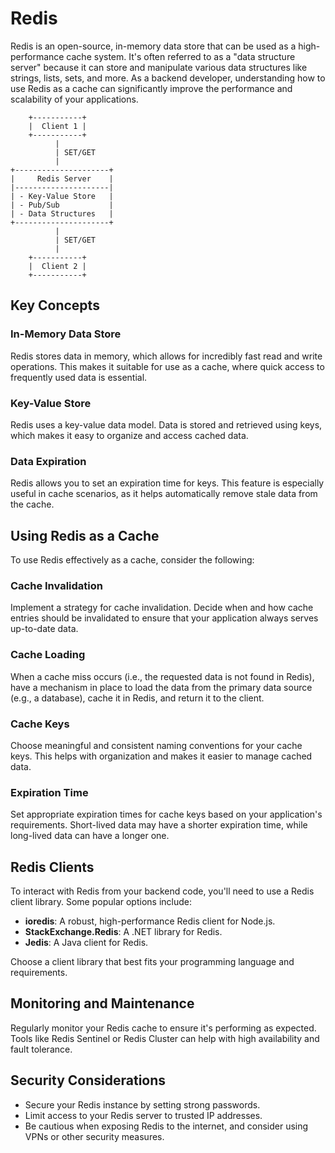 # Redis 
Redis is an open-source, in-memory data store that can be used as a high-performance cache system. It's often referred to as a "data structure server" because it can store and manipulate various data structures like strings, lists, sets, and more. As a backend developer, understanding how to use Redis as a cache can significantly improve the performance and scalability of your applications.

```
    +-----------+
    |  Client 1 |
    +-----------+
          |
          | SET/GET
          |
+---------------------+
|     Redis Server    |
|---------------------|
| - Key-Value Store   |
| - Pub/Sub           |
| - Data Structures   |
+---------------------+
          |
          | SET/GET
          |
    +-----------+
    |  Client 2 |
    +-----------+
```

## Key Concepts

### In-Memory Data Store

Redis stores data in memory, which allows for incredibly fast read and write operations. This makes it suitable for use as a cache, where quick access to frequently used data is essential.

### Key-Value Store

Redis uses a key-value data model. Data is stored and retrieved using keys, which makes it easy to organize and access cached data.

### Data Expiration

Redis allows you to set an expiration time for keys. This feature is especially useful in cache scenarios, as it helps automatically remove stale data from the cache.

## Using Redis as a Cache

To use Redis effectively as a cache, consider the following:

### Cache Invalidation

Implement a strategy for cache invalidation. Decide when and how cache entries should be invalidated to ensure that your application always serves up-to-date data.

### Cache Loading

When a cache miss occurs (i.e., the requested data is not found in Redis), have a mechanism in place to load the data from the primary data source (e.g., a database), cache it in Redis, and return it to the client.

### Cache Keys

Choose meaningful and consistent naming conventions for your cache keys. This helps with organization and makes it easier to manage cached data.

### Expiration Time

Set appropriate expiration times for cache keys based on your application's requirements. Short-lived data may have a shorter expiration time, while long-lived data can have a longer one.

## Redis Clients

To interact with Redis from your backend code, you'll need to use a Redis client library. Some popular options include:

- **ioredis**: A robust, high-performance Redis client for Node.js.
- **StackExchange.Redis**: A .NET library for Redis.
- **Jedis**: A Java client for Redis.

Choose a client library that best fits your programming language and requirements.

## Monitoring and Maintenance

Regularly monitor your Redis cache to ensure it's performing as expected. Tools like Redis Sentinel or Redis Cluster can help with high availability and fault tolerance.

## Security Considerations

- Secure your Redis instance by setting strong passwords.
- Limit access to your Redis server to trusted IP addresses.
- Be cautious when exposing Redis to the internet, and consider using VPNs or other security measures.
